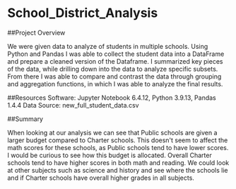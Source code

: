 # School_District_Analysis

##Project Overview

We were given data to analyze of students in multiple schools. Using Python and Pandas I was able to collect the student data into a DataFrame and prepare a cleaned version of the Dataframe. I summarized key pieces of the data, while drilling down into the data to analyze specific subsets. From there I was able to compare and contrast the data through grouping and aggregation functions, in which I was able to analyze the final results.

##Resources
Software: Jupyter Notebook 6.4.12, Python 3.9.13, Pandas 1.4.4
Data Source: new_full_student_data.csv

##Summary

When looking at our analysis we can see that Public schools are given a larger budget compared to Charter schools. This doesn't seem to affect the math scores for these schools, as Public schools tend to have lower scores. I would be curious to see how this budget is allocated. Overall Charter schools tend to have higher scores in both math and reading. We could look at other subjects such as science and history and see where the schools lie and if Charter schools have overall higher grades in all subjects. 
